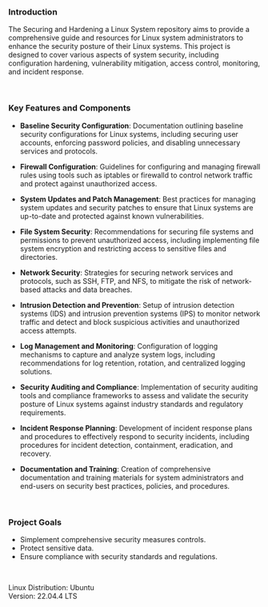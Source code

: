 ### Introduction
The Securing and Hardening a Linux System repository aims to provide a comprehensive guide and resources for Linux system administrators to enhance the security posture of their Linux systems. This project is designed to cover various aspects of system security, including configuration hardening, vulnerability mitigation, access control, monitoring, and incident response.

<br>

### Key Features and Components

- <b>Baseline Security Configuration</b>: Documentation outlining baseline security configurations for Linux systems, including securing user accounts, enforcing password policies, and disabling unnecessary services and protocols.

- <b>Firewall Configuration</b>: Guidelines for configuring and managing firewall rules using tools such as iptables or firewalld to control network traffic and protect against unauthorized access.

- <b>System Updates and Patch Management</b>: Best practices for managing system updates and security patches to ensure that Linux systems are up-to-date and protected against known vulnerabilities.

- <b>File System Security</b>: Recommendations for securing file systems and permissions to prevent unauthorized access, including implementing file system encryption and restricting access to sensitive files and directories.

- <b>Network Security</b>: Strategies for securing network services and protocols, such as SSH, FTP, and NFS, to mitigate the risk of network-based attacks and data breaches.

- <b>Intrusion Detection and Prevention</b>: Setup of intrusion detection systems (IDS) and intrusion prevention systems (IPS) to monitor network traffic and detect and block suspicious activities and unauthorized access attempts.

- <b>Log Management and Monitoring</b>: Configuration of logging mechanisms to capture and analyze system logs, including recommendations for log retention, rotation, and centralized logging solutions.

- <b>Security Auditing and Compliance</b>: Implementation of security auditing tools and compliance frameworks to assess and validate the security posture of Linux systems against industry standards and regulatory requirements.

- <b>Incident Response Planning</b>: Development of incident response plans and procedures to effectively respond to security incidents, including procedures for incident detection, containment, eradication, and recovery.

- <b>Documentation and Training</b>: Creation of comprehensive documentation and training materials for system administrators and end-users on security best practices, policies, and procedures.

<br>

### Project Goals

- Simplement comprehensive security measures controls.
- Protect sensitive data.
- Ensure compliance with security standards and regulations.

<br>

Linux Distribution: Ubuntu <br>
Version: 22.04.4 LTS
